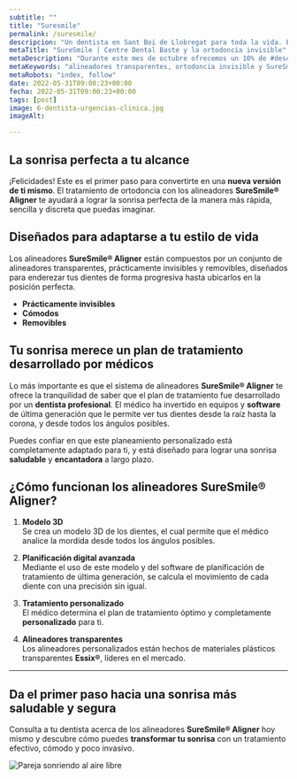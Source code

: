 ```yaml
---
subtitle: ""
title: "Suresmile"
permalink: /suresmile/
descripcion: "Un dentista en Sant Boi de Llobregat para toda la vida. En Centre Dental Basté queremos brindarle nuestra experiencia al servicio de nuestros pacientes."
metaTitle: "SureSmile | Centre Dental Baste y la ortodoncia invisible"
metaDescription: "Durante este mes de octubre ofrecemos un 10% de #descuento en todos nuestros tratamientos de #ortodoncia 🤩. ¡La primera visita es gratuíta!" 
metaKeywords: "alineadores transparentes, ortodoncia invisible y SureSmile"
metaRobots: "index, follow"
date: 2022-05-31T09:00:23+00:00
fecha: 2022-05-31T09:00:23+00:00
tags: [post]
image: 6-dentista-urgencias-clinica.jpg
imageAlt: 

---
```



## La sonrisa perfecta a tu alcance  
¡Felicidades! Este es el primer paso para convertirte en una **nueva versión de ti mismo**. El tratamiento de ortodoncia con los alineadores **SureSmile® Aligner** te ayudará a lograr la sonrisa perfecta de la manera más rápida, sencilla y discreta que puedas imaginar.



## Diseñados para adaptarse a tu estilo de vida  
Los alineadores **SureSmile® Aligner** están compuestos por un conjunto de alineadores transparentes, prácticamente invisibles y removibles, diseñados para enderezar tus dientes de forma progresiva hasta ubicarlos en la posición perfecta.

- **Prácticamente invisibles**  
- **Cómodos**  
- **Removibles**  


## Tu sonrisa merece un plan de tratamiento desarrollado por médicos  
Lo más importante es que el sistema de alineadores **SureSmile® Aligner** te ofrece la tranquilidad de saber que el plan de tratamiento fue desarrollado por un **dentista profesional**. El médico ha invertido en equipos y **software** de última generación que le permite ver tus dientes desde la raíz hasta la corona, y desde todos los ángulos posibles.

Puedes confiar en que este planeamiento personalizado está completamente adaptado para ti, y está diseñado para lograr una sonrisa **saludable** y **encantadora** a largo plazo.



## ¿Cómo funcionan los alineadores SureSmile® Aligner?

1. **Modelo 3D**  
   Se crea un modelo 3D de los dientes, el cual permite que el médico analice la mordida desde todos los ángulos posibles.

2. **Planificación digital avanzada**  
   Mediante el uso de este modelo y del software de planificación de tratamiento de última generación, se calcula el movimiento de cada diente con una precisión sin igual.

3. **Tratamiento personalizado**  
   El médico determina el plan de tratamiento óptimo y completamente **personalizado** para ti.

4. **Alineadores transparentes**  
   Los alineadores personalizados están hechos de materiales plásticos transparentes **Essix®**, líderes en el mercado.

---

## Da el primer paso hacia una sonrisa más saludable y segura  
Consulta a tu dentista acerca de los alineadores **SureSmile® Aligner** hoy mismo y descubre cómo puedes **transformar tu sonrisa** con un tratamiento efectivo, cómodo y poco invasivo.

![Pareja sonriendo al aire libre](/assets/static/images/blog/blog-inner/Folleto-Alineadores-SureSmile-Paciente-2-1536x1125.png "Ortodoncia invisible para una sonrisa perfecta")
